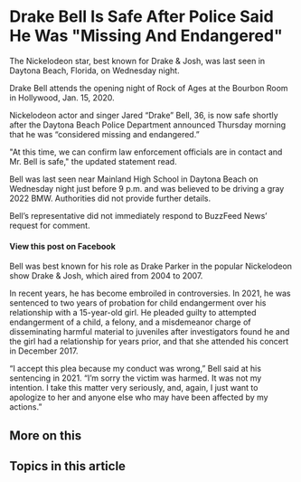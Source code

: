 # Drake Bell Is Safe After Police Said He Was "Missing And Endangered"

The Nickelodeon star, best known for Drake & Josh, was last seen in Daytona Beach, Florida, on Wednesday night.

Drake Bell attends the opening night of Rock of Ages at the Bourbon Room in Hollywood, Jan. 15, 2020.

Nickelodeon actor and singer Jared “Drake” Bell, 36, is now safe shortly after the Daytona Beach Police Department announced Thursday morning that he was “considered missing and endangered.” 

"At this time, we can confirm law enforcement officials are in contact and Mr. Bell is safe," the updated statement read.

Bell was last seen near Mainland High School in Daytona Beach on Wednesday night just before 9 p.m. and was believed to be driving a gray 2022 BMW. Authorities did not provide further details.

Bell’s representative did not immediately respond to BuzzFeed News’ request for comment. 

#### View this post on Facebook

Bell was best known for his role as Drake Parker in the popular Nickelodeon show Drake & Josh, which aired from 2004 to 2007. 

In recent years, he has become embroiled in controversies. In 2021, he was sentenced to two years of probation for child endangerment over his relationship with a 15-year-old girl. He pleaded guilty to attempted endangerment of a child, a felony, and a misdemeanor charge of disseminating harmful material to juveniles after investigators found he and the girl had a relationship for years prior, and that she attended his concert in December 2017.

“I accept this plea because my conduct was wrong,” Bell said at his sentencing in 2021. “I’m sorry the victim was harmed. It was not my intention. I take this matter very seriously, and, again, I just want to apologize to her and anyone else who may have been affected by my actions.”

## More on this

## Topics in this article


